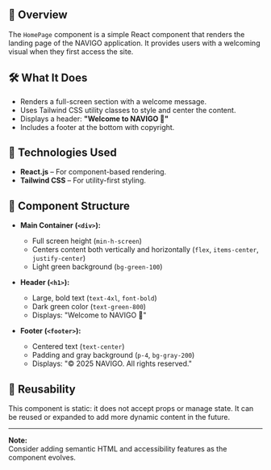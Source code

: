 ## 📄 Overview

The `HomePage` component is a simple React component that renders the landing page of the NAVIGO application. It provides users with a welcoming visual when they first access the site.

## 🛠️ What It Does

- Renders a full-screen section with a welcome message.
- Uses Tailwind CSS utility classes to style and center the content.
- Displays a header: **"Welcome to NAVIGO 🎉"**
- Includes a footer at the bottom with copyright.

## 🔧 Technologies Used

- **React.js** – For component-based rendering.
- **Tailwind CSS** – For utility-first styling.

## 🧱 Component Structure

- **Main Container (`<div>`):**
  - Full screen height (`min-h-screen`)
  - Centers content both vertically and horizontally (`flex`, `items-center`, `justify-center`)
  - Light green background (`bg-green-100`)

- **Header (`<h1>`):**
  - Large, bold text (`text-4xl`, `font-bold`)
  - Dark green color (`text-green-800`)
  - Displays: "Welcome to NAVIGO 🎉"

- **Footer (`<footer>`):**
  - Centered text (`text-center`)
  - Padding and gray background (`p-4`, `bg-gray-200`)
  - Displays: "© 2025 NAVIGO. All rights reserved."

## 🔁 Reusability

This component is static: it does not accept props or manage state. It can be reused or expanded to add more dynamic content in the future.

---

**Note:**  
Consider adding semantic HTML and accessibility features as the component evolves.
